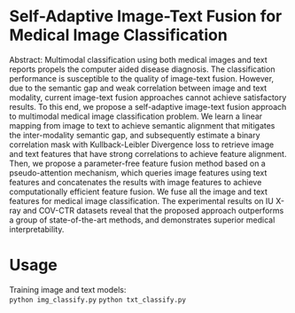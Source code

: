 # Self-Adaptive Image-Text Fusion for Medical Image Classification
Abstract: Multimodal classification using both medical images and text reports propels the computer aided disease diagnosis. The classification performance is susceptible to the quality of image-text fusion. However, due to the semantic gap and weak correlation between image and text modality, current image-text fusion approaches cannot achieve satisfactory results. To this end, we propose a self-adaptive image-text fusion approach to multimodal medical image classification problem. We learn a linear mapping from image to text to achieve semantic alignment that mitigates the inter-modality semantic gap, and subsequently estimate a binary correlation mask with Kullback-Leibler Divergence loss to retrieve image and text features that have strong correlations to achieve feature alignment. Then, we propose a parameter-free feature fusion method based on a pseudo-attention mechanism, which queries image features using text features and concatenates the results with image features to achieve computationally efficient feature fusion. We fuse all the image and text features for medical image classification. The experimental results on IU X-ray and COV-CTR datasets reveal that the proposed approach outperforms a group of state-of-the-art methods, and demonstrates superior medical interpretability.
# Usage
Training image and text models:  
  `python img_classify.py`
  `python txt_classify.py`
